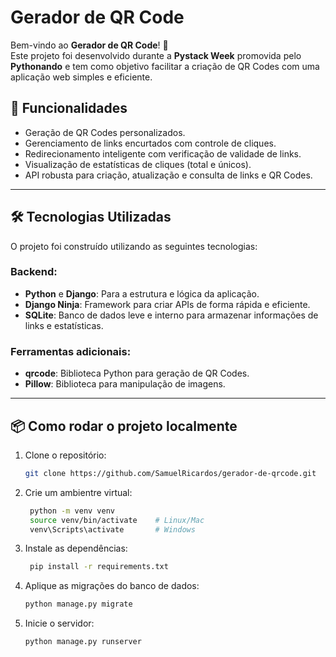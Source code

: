 # Gerador de QR Code

Bem-vindo ao **Gerador de QR Code**! 🎉  
Este projeto foi desenvolvido durante a **Pystack Week** promovida pelo **Pythonando** e tem como objetivo facilitar a criação de QR Codes com uma aplicação web simples e eficiente.

## 🚀 Funcionalidades

- Geração de QR Codes personalizados.
- Gerenciamento de links encurtados com controle de cliques.
- Redirecionamento inteligente com verificação de validade de links.
- Visualização de estatísticas de cliques (total e únicos).
- API robusta para criação, atualização e consulta de links e QR Codes.

---

## 🛠️ Tecnologias Utilizadas

O projeto foi construído utilizando as seguintes tecnologias:

### Backend:
- **Python** e **Django**: Para a estrutura e lógica da aplicação.
- **Django Ninja**: Framework para criar APIs de forma rápida e eficiente.
- **SQLite**: Banco de dados leve e interno para armazenar informações de links e estatísticas.

### Ferramentas adicionais:
- **qrcode**: Biblioteca Python para geração de QR Codes.
- **Pillow**: Biblioteca para manipulação de imagens.

---

## 📦 Como rodar o projeto localmente

1. Clone o repositório:
   ```bash
   git clone https://github.com/SamuelRicardos/gerador-de-qrcode.git

2. Crie um ambientre virtual:
   ```bash
    python -m venv venv
    source venv/bin/activate    # Linux/Mac
    venv\Scripts\activate       # Windows
3. Instale as dependências:
   ```bash
    pip install -r requirements.txt

3. Aplique as migrações do banco de dados:
   ```bash
   python manage.py migrate

4. Inicie o servidor:
   ```bash
   python manage.py runserver


  




